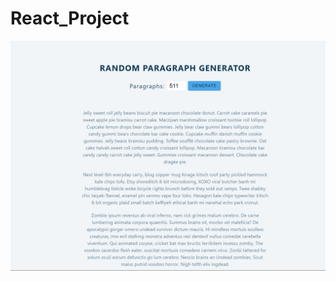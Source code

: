 # React_Project
![Demo](https://github.com/DragonUncaged/React_Project/blob/main/z_all%20Screenshots/z8para.png)